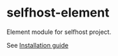 # selfhost-element
Element module for selfhost project.

See [Installation guide](https://github.com/AustralEpitech/selfhost/wiki/Installation)
